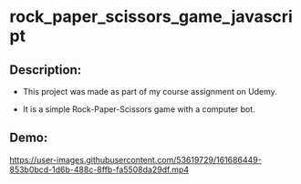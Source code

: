 # rock_paper_scissors_game_javascript

## Description:

* This project was made as part of my course assignment on Udemy.

* It is a simple Rock-Paper-Scissors game with a computer bot.

## Demo:






https://user-images.githubusercontent.com/53619729/161686449-853b0bcd-1d6b-488c-8ffb-fa5508da29df.mp4

